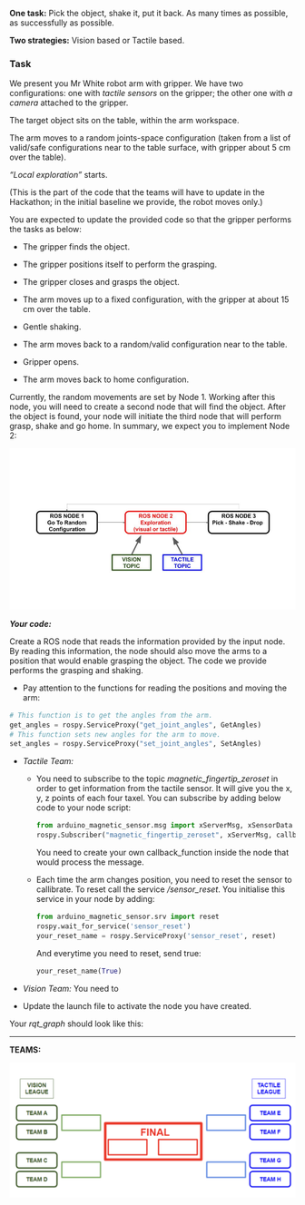 
**One task:** Pick the object, shake it, put it back. As many times as possible, as successfully as possible.

**Two strategies:** Vision based or Tactile based.

### **Task**

We present you Mr White robot arm with gripper. We have two configurations: one with _tactile sensors_ on the gripper; the other one with _a camera_ attached to the gripper. 

The target object sits on the table, within the arm workspace.

The arm moves to a random joints-space configuration (taken from a list of valid/safe configurations near to the table surface, with gripper about 5 cm over the table).

_“Local exploration”_ starts. 

(This is the part of the code that the teams will have to update in the Hackathon; in the initial baseline we provide, the robot moves only.)

You are expected to update the provided code so that the gripper performs the tasks as below:

- The gripper finds the object.

- The gripper positions itself to perform the grasping. 

- The gripper closes and grasps the object. 

- The arm moves up to a fixed configuration, with the gripper at about 15 cm over the table.

- Gentle shaking.

- The arm moves back to a random/valid configuration near to the table.

- Gripper opens.

- The arm moves back to home configuration.

Currently, the random movements are set by Node 1. Working after this node, you will need to create a second node that will find the object. After the object is found, your node will initiate the third node that will perform grasp, shake and go home. In summary, we expect you to implement Node 2:

[![Nodes](ROS_nodes.jpg)]() 

***Your code:***

Create a ROS node that reads the information provided by the input node. By reading this information, the node should also move the arms to a position that would enable grasping the object. The code we provide performs the grasping and shaking. 

- Pay attention to the functions for reading the positions and moving the arm:

```python
# This function is to get the angles from the arm.
get_angles = rospy.ServiceProxy("get_joint_angles", GetAngles) 
# This function sets new angles for the arm to move. 
set_angles = rospy.ServiceProxy("set_joint_angles", SetAngles)
```

- _Tactile Team:_ 

	- You need to subscribe to the topic _magnetic_fingertip_zeroset_ in order to get information from the tactile sensor. It will give you the x, y, z points of each four taxel. You can subscribe by adding below code to your node script: 
 
		```python
		from arduino_magnetic_sensor.msg import xServerMsg, xSensorData
		rospy.Subscriber("magnetic_fingertip_zeroset", xServerMsg, callback_function)
		```

		You need to create your own callback_function inside the node that would process the message. 

	- Each time the arm changes position, you need to reset the sensor to callibrate. To reset call the service _/sensor_reset_. You initialise this service in your node by adding:

		```python
		from arduino_magnetic_sensor.srv import reset
		rospy.wait_for_service('sensor_reset')
		your_reset_name = rospy.ServiceProxy('sensor_reset', reset)
		```
		And everytime you need to reset, send true:

		```python
		your_reset_name(True)
		```


- _Vision Team:_ You need to 


- Update the launch file to activate the node you have created. 

Your _rqt_graph_ should look like this: 


---


**TEAMS:**

[![Teams](teamsb.png)]() 


